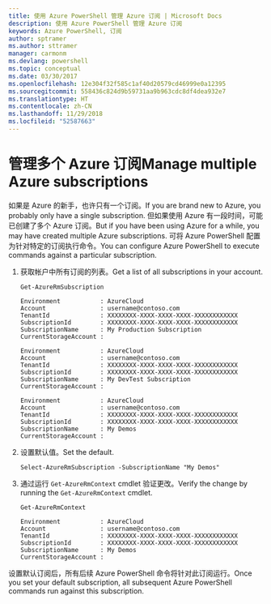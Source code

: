 ```yaml
---
title: 使用 Azure PowerShell 管理 Azure 订阅 | Microsoft Docs
description: 使用 Azure PowerShell 管理 Azure 订阅
keywords: Azure PowerShell, 订阅
author: sptramer
ms.author: sttramer
manager: carmonm
ms.devlang: powershell
ms.topic: conceptual
ms.date: 03/30/2017
ms.openlocfilehash: 12e304f32f585c1af40d20579cd46999e0a12395
ms.sourcegitcommit: 558436c824d9b59731aa9b963cdc8df4dea932e7
ms.translationtype: HT
ms.contentlocale: zh-CN
ms.lasthandoff: 11/29/2018
ms.locfileid: "52587663"
---
```

# <a name="manage-multiple-azure-subscriptions"></a><span data-ttu-id="9623c-104">管理多个 Azure 订阅</span><span class="sxs-lookup"><span data-stu-id="9623c-104">Manage multiple Azure subscriptions</span></span>

<span data-ttu-id="9623c-105">如果是 Azure 的新手，也许只有一个订阅。</span><span class="sxs-lookup"><span data-stu-id="9623c-105">If you are brand new to Azure, you probably only have a single subscription.</span></span> <span data-ttu-id="9623c-106">但如果使用 Azure 有一段时间，可能已创建了多个 Azure 订阅。</span><span class="sxs-lookup"><span data-stu-id="9623c-106">But if you have been using Azure for a while, you may have created multiple Azure subscriptions.</span></span> <span data-ttu-id="9623c-107">可将 Azure PowerShell 配置为针对特定的订阅执行命令。</span><span class="sxs-lookup"><span data-stu-id="9623c-107">You can configure Azure PowerShell to execute commands against a particular subscription.</span></span>

1. <span data-ttu-id="9623c-108">获取帐户中所有订阅的列表。</span><span class="sxs-lookup"><span data-stu-id="9623c-108">Get a list of all subscriptions in your account.</span></span>

    ```powershell-interactive
    Get-AzureRmSubscription
    ```

    ```output
    Environment           : AzureCloud
    Account               : username@contoso.com
    TenantId              : XXXXXXXX-XXXX-XXXX-XXXX-XXXXXXXXXXXX
    SubscriptionId        : XXXXXXXX-XXXX-XXXX-XXXX-XXXXXXXXXXXX
    SubscriptionName      : My Production Subscription
    CurrentStorageAccount :

    Environment           : AzureCloud
    Account               : username@contoso.com
    TenantId              : XXXXXXXX-XXXX-XXXX-XXXX-XXXXXXXXXXXX
    SubscriptionId        : XXXXXXXX-XXXX-XXXX-XXXX-XXXXXXXXXXXX
    SubscriptionName      : My DevTest Subscription
    CurrentStorageAccount :

    Environment           : AzureCloud
    Account               : username@contoso.com
    TenantId              : XXXXXXXX-XXXX-XXXX-XXXX-XXXXXXXXXXXX
    SubscriptionId        : XXXXXXXX-XXXX-XXXX-XXXX-XXXXXXXXXXXX
    SubscriptionName      : My Demos
    CurrentStorageAccount :
    ```

2. <span data-ttu-id="9623c-109">设置默认值。</span><span class="sxs-lookup"><span data-stu-id="9623c-109">Set the default.</span></span>

    ```powershell-interactive
    Select-AzureRmSubscription -SubscriptionName "My Demos"
    ```

3. <span data-ttu-id="9623c-110">通过运行 `Get-AzureRmContext` cmdlet 验证更改。</span><span class="sxs-lookup"><span data-stu-id="9623c-110">Verify the change by running the `Get-AzureRmContext` cmdlet.</span></span>

    ```powershell-interactive
    Get-AzureRmContext
    ```

    ```output
    Environment           : AzureCloud
    Account               : username@contoso.com
    TenantId              : XXXXXXXX-XXXX-XXXX-XXXX-XXXXXXXXXXXX
    SubscriptionId        : XXXXXXXX-XXXX-XXXX-XXXX-XXXXXXXXXXXX
    SubscriptionName      : My Demos
    CurrentStorageAccount :
    ```

<span data-ttu-id="9623c-111">设置默认订阅后，所有后续 Azure PowerShell 命令将针对此订阅运行。</span><span class="sxs-lookup"><span data-stu-id="9623c-111">Once you set your default subscription, all subsequent Azure PowerShell commands run against this subscription.</span></span>
